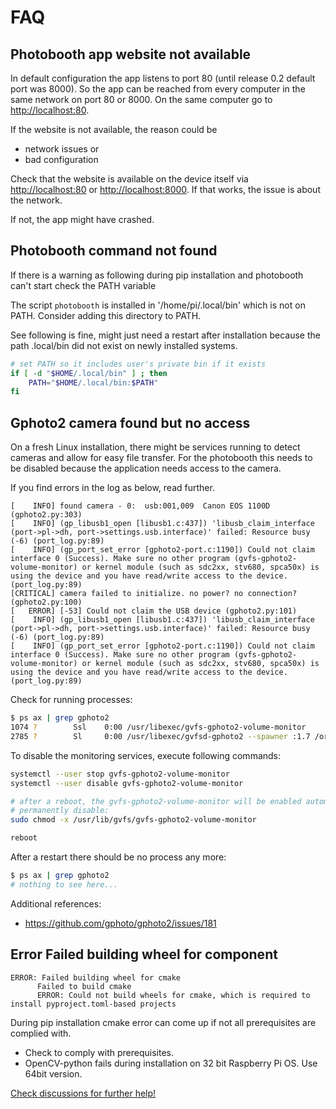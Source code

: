 # FAQ

## Photobooth app website not available

In default configuration the app listens to port 80 (until release 0.2 default port was 8000).
So the app can be reached from every computer in the same network on port 80 or 8000. On the same computer go to <http://localhost:80>.

If the website is not available, the reason could be

- network issues or
- bad configuration

Check that the website is available on the device itself via <http://localhost:80> or <http://localhost:8000>.
If that works, the issue is about the network.

If not, the app might have crashed.

## Photobooth command not found

If there is a warning as following during pip installation and photobooth can't start check the PATH variable

The script `photobooth` is installed in '/home/pi/.local/bin' which is not on PATH.
Consider adding this directory to PATH.

See following is fine, might just need a restart after installation because the path .local/bin did not exist on newly installed systems.

```sh  title="~/.profile"
# set PATH so it includes user's private bin if it exists
if [ -d "$HOME/.local/bin" ] ; then
    PATH="$HOME/.local/bin:$PATH"
fi
```

## Gphoto2 camera found but no access

On a fresh Linux installation, there might be services running to detect cameras and allow for easy file transfer.
For the photobooth this needs to be disabled because the application needs access to the camera.

If you find errors in the log as below, read further.

```text
[    INFO] found camera - 0:  usb:001,009  Canon EOS 1100D (gphoto2.py:303)
[    INFO] (gp_libusb1_open [libusb1.c:437]) 'libusb_claim_interface (port->pl->dh, port->settings.usb.interface)' failed: Resource busy (-6) (port_log.py:89)
[    INFO] (gp_port_set_error [gphoto2-port.c:1190]) Could not claim interface 0 (Success). Make sure no other program (gvfs-gphoto2-volume-monitor) or kernel module (such as sdc2xx, stv680, spca50x) is using the device and you have read/write access to the device. (port_log.py:89)
[CRITICAL] camera failed to initialize. no power? no connection? (gphoto2.py:100)
[   ERROR] [-53] Could not claim the USB device (gphoto2.py:101)
[    INFO] (gp_libusb1_open [libusb1.c:437]) 'libusb_claim_interface (port->pl->dh, port->settings.usb.interface)' failed: Resource busy (-6) (port_log.py:89)
[    INFO] (gp_port_set_error [gphoto2-port.c:1190]) Could not claim interface 0 (Success). Make sure no other program (gvfs-gphoto2-volume-monitor) or kernel module (such as sdc2xx, stv680, spca50x) is using the device and you have read/write access to the device. (port_log.py:89)
```

Check for running processes:

```bash
$ ps ax | grep gphoto2
1074 ?        Ssl    0:00 /usr/libexec/gvfs-gphoto2-volume-monitor
2785 ?        Sl     0:00 /usr/libexec/gvfsd-gphoto2 --spawner :1.7 /org/gtk/gvfs/exec_spaw/2
```

To disable the monitoring services, execute following commands:

```sh
systemctl --user stop gvfs-gphoto2-volume-monitor
systemctl --user disable gvfs-gphoto2-volume-monitor 

# after a reboot, the gvfs-gphoto2-volume-monitor will be enabled automatically again :(
# permanently disable:
sudo chmod -x /usr/lib/gvfs/gvfs-gphoto2-volume-monitor

reboot
```

After a restart there should be no process any more:

```bash
$ ps ax | grep gphoto2
# nothing to see here...
```

Additional references:

- <https://github.com/gphoto/gphoto2/issues/181>

## Error Failed building wheel for component

```text
ERROR: Failed building wheel for cmake
      Failed to build cmake
      ERROR: Could not build wheels for cmake, which is required to install pyproject.toml-based projects
```

During pip installation cmake error can come up if not all prerequisites are complied with.

- Check to comply with prerequisites.
- OpenCV-python fails during installation on 32 bit Raspberry Pi OS. Use 64bit version.

[Check discussions for further help!](https://github.com/photobooth-app/photobooth-app/discussions)
